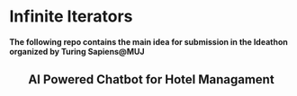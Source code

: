 # Infinite Iterators
<h4> The following repo contains the main idea for submission in the Ideathon organized by <b>Turing Sapiens@MUJ</b> </h4>

<h2 align="center">AI Powered Chatbot for Hotel Managament</h2>
